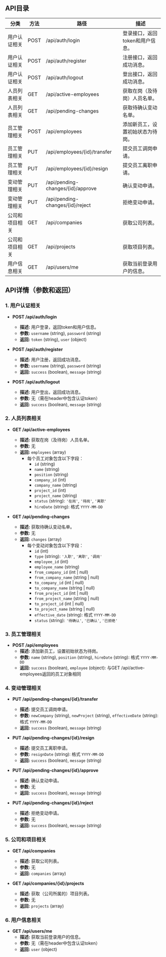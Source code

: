 ## API目录

| 分类               | 方法 | 路径                     | 描述                     |
|-------------------|------|--------------------------|--------------------------|
| 用户认证相关       | POST | /api/auth/login          | 登录接口，返回token和用户信息。 |
| 用户认证相关       | POST | /api/auth/register       | 注册接口，返回成功消息。     |
| 用户认证相关       | POST | /api/auth/logout         | 登出接口，返回成功消息。     |
| 人员列表相关       | GET  | /api/active-employees    | 获取在岗（及待岗）人员名单。 |
| 人员列表相关       | GET  | /api/pending-changes     | 获取待确认变动名单。         |
| 员工管理相关       | POST | /api/employees           | 添加新员工，设置初始状态为待岗。 |
| 员工管理相关       | PUT  | /api/employees/{id}/transfer | 提交员工调岗申请。         |
| 员工管理相关       | PUT  | /api/employees/{id}/resign  | 提交员工离职申请。         |
| 变动管理相关       | PUT  | /api/pending-changes/{id}/approve | 确认变动申请。         |
| 变动管理相关       | PUT  | /api/pending-changes/{id}/reject | 拒绝变动申请。         |
| 公司和项目相关     | GET  | /api/companies           | 获取公司列表。             |
| 公司和项目相关     | GET  | /api/projects            | 获取项目列表。             |
| 用户信息相关       | GET  | /api/users/me            | 获取当前登录用户的信息。     |



## API详情（参数和返回）
### 1. 用户认证相关

- **POST /api/auth/login**
  - **描述:** 用户登录，返回token和用户信息。
  - **参数:** `username` (string), `password` (string)
  - **返回:** `token` (string), `user` (object)

- **POST /api/auth/register**
  - **描述:** 用户注册，返回成功消息。
  - **参数:** `username` (string), `password` (string)
  - **返回:** `success` (boolean), `message` (string)

- **POST /api/auth/logout**
  - **描述:** 用户登出，返回成功消息。
  - **参数:** 无（需在header中包含认证token）
  - **返回:** `success` (boolean), `message` (string)

### 2. 人员列表相关

- **GET /api/active-employees**
  - **描述:** 获取在岗（及待岗）人员名单。
  - **参数:** 无
  - **返回:** `employees` (array)
    - 每个员工对象包含以下字段：
      - `id` (string)
      - `name` (string)
      - `position` (string)
      - `company_id` (int)
      - `company_name` (string)
      - `project_id` (int)
      - `project_name` (string)
      - `status` (string): `'在岗'`, `'待岗'`, `'离职'`
      - `hireDate` (string): 格式 `YYYY-MM-DD`

- **GET /api/pending-changes**
  - **描述:** 获取待确认变动名单。
  - **参数:** 无
  - **返回:** `changes` (array)
    - 每个变动对象包含以下字段：
      - `id` (int)
      - `type` (string): `'入职'`, `'离职'`, `'调岗'`
      - `employee_id` (int)
      - `employee_name` (string)
      - `from_company_id` (int | null)
      - `from_company_name` (string | null)
      - `to_company_id` (int | null)
      - `to_company_name` (string | null)
      - `from_project_id` (int | null)
      - `from_project_name` (string | null)
      - `to_project_id` (int | null)
      - `to_project_name` (string | null)
      - `effective_date` (string): 格式 `YYYY-MM-DD`
      - `status` (string): `'待确认'`, `'已确认'`, `'已拒绝'`

### 3. 员工管理相关

- **POST /api/employees**
  - **描述:** 添加新员工，设置初始状态为待岗。
  - **参数:** `name` (string), `position` (string), `hireDate` (string): 格式 `YYYY-MM-DD`
  - **返回:** `success` (boolean), `employee` (object): 与GET /api/active-employees返回的员工对象相同

### 4. 变动管理相关

- **PUT /api/pending-changes/{id}/transfer**
  - **描述:** 提交员工调岗申请。
  - **参数:** `newCompany` (string), `newProject` (string), `effectiveDate` (string): 格式 `YYYY-MM-DD`
  - **返回:** `success` (boolean), `message` (string)

- **PUT /api/pending-changes/{id}/resign**
  - **描述:** 提交员工离职申请。
  - **参数:** `resignDate` (string): 格式 `YYYY-MM-DD`
  - **返回:** `success` (boolean), `message` (string)

- **PUT /api/pending-changes/{id}/approve**
  - **描述:** 确认变动申请。
  - **参数:** 无
  - **返回:** `success` (boolean), `message` (string)

- **PUT /api/pending-changes/{id}/reject**
  - **描述:** 拒绝变动申请。
  - **参数:** 无
  - **返回:** `success` (boolean), `message` (string)

### 5. 公司和项目相关

- **GET /api/companies**
  - **描述:** 获取公司列表。
  - **参数:** 无
  - **返回:** `companies` (array)

- **GET /api/companies/{id}/projects**

  - **描述:** 获取（公司所属的）项目列表。
  - **参数:** 无
  - **返回:** `projects` (array)

### 6. 用户信息相关

- **GET /api/users/me**
  - **描述:** 获取当前登录用户的信息。
  - **参数:** 无（需在header中包含认证token）
  - **返回:** `user` (object)
